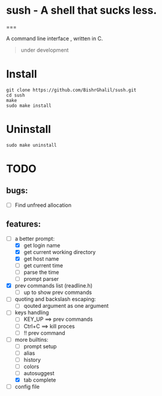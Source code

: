 # sush - A shell that sucks less.
===

A command line interface , written in C.
> under development

# Install
```console
git clone https://github.com/BishrGhalil/sush.git
cd sush
make
sudo make install
```


# Uninstall
```console
sudo make uninstall
```

# TODO
## bugs:
   - [ ] Find unfreed allocation
## features:
- [ ] a better prompt:
  - [X] get login name
  - [X] get current working directory
  - [X] get host name
  - [ ] get current time
  - [ ] parse the time
  - [ ] prompt parser
- [X] prev commands list (readline.h)
  - [ ] up to show prev commands
- [ ] quoting and backslash escaping:
  - [ ] qouted argument as one argument
- [ ] keys handling
  - [ ] KEY_UP ==> prev commands
  - [ ] Ctrl+C ==> kill proces
  - [ ] !! prev command
- [ ] more builtins:
  - [ ] prompt setup
  - [ ] alias
  - [ ] history
  - [ ] colors
  - [ ] autosuggest
  - [X] tab complete
- [ ] config file
